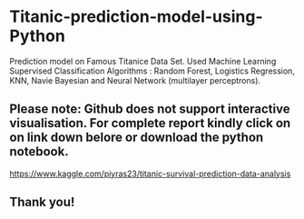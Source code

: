 # Titanic-prediction-model-using-Python
Prediction model on Famous Titanice Data Set. Used Machine Learning Supervised Classification Algorithms : Random Forest, Logistics Regression, KNN, Navie Bayesian and Neural Network (multilayer perceptrons).  


## Please note: Github does not support interactive visualisation. For complete report kindly click on on link down belore or download the python notebook. 

https://www.kaggle.com/piyras23/titanic-survival-prediction-data-analysis

## Thank you!
